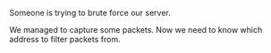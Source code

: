 Someone is trying to brute force our server.

We managed to capture some packets. Now we need to know which address to filter packets from.